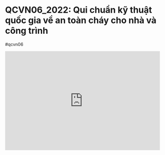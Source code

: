# QCVN06_2022: Qui chuẩn kỹ thuật quốc gia về an toàn cháy cho nhà và công trình

#qcvn06
<div style="position:relative;padding-top:max(60%,324px);width:100%;height:0;"><iframe style="position:absolute;border:none;width:100%;height:100%;left:0;top:0;" src="https://online.fliphtml5.com/ntjwsz/dzkn/"  seamless="seamless" scrolling="no" frameborder="0" allowtransparency="true" allowfullscreen="true" ></iframe></div>